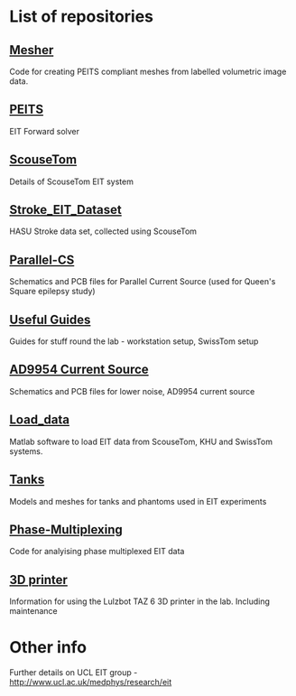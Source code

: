 # List of repositories

## [Mesher](https://github.com/EIT-team/Mesher)
Code for creating PEITS compliant meshes from labelled volumetric image data.

## [PEITS](https://github.com/EIT-team/PEITS)
EIT Forward solver

## [ScouseTom](https://github.com/EIT-team/ScouseTom)
Details of ScouseTom EIT system

## [Stroke_EIT_Dataset](https://github.com/EIT-team/Stroke_EIT_Dataset)
HASU Stroke data set, collected using ScouseTom

## [Parallel-CS](https://github.com/EIT-team/Parallel-CS)
Schematics and PCB files for Parallel Current Source (used for Queen's Square epilepsy study)

## [Useful Guides](https://github.com/EIT-team/Guides-and-instructions)
Guides for stuff round the lab - workstation setup, SwissTom setup

## [AD9954 Current Source](https://github.com/EIT-team/AD9954_Current_Source)
Schematics and PCB files for lower noise, AD9954 current source

## [Load_data](https://github.com/EIT-team/Load_data)
Matlab software to load EIT data from ScouseTom, KHU and SwissTom systems.

## [Tanks](https://github.com/EIT-team/Tanks)
Models and meshes for tanks and phantoms used in EIT experiments

## [Phase-Multiplexing](https://github.com/EIT-team/Phase-Multiplexing)
Code for analyising phase multiplexed EIT data

## [3D printer](https://github.com/EIT-team/Lulzbot_TAZ6_Stuff)
Information for using the Lulzbot TAZ 6 3D printer in the lab. Including maintenance  

# Other info
Further details on UCL EIT group - http://www.ucl.ac.uk/medphys/research/eit
